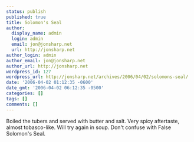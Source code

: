 ```yaml
---
status: publish
published: true
title: Solomon's Seal
author:
  display_name: admin
  login: admin
  email: jon@jonsharp.net
  url: http://jonsharp.net
author_login: admin
author_email: jon@jonsharp.net
author_url: http://jonsharp.net
wordpress_id: 127
wordpress_url: http://jonsharp.net/archives/2006/04/02/solomons-seal/
date: '2006-04-02 01:12:35 -0600'
date_gmt: '2006-04-02 06:12:35 -0500'
categories: []
tags: []
comments: []
---
```

<p>Boiled the tubers and served with butter and salt.  Very spicy aftertaste, almost tobasco-like.  Will try again in soup.  Don't confuse with False Solomon's Seal.</p>
